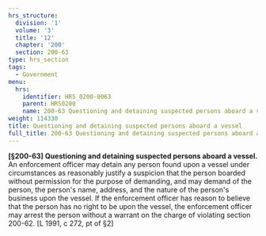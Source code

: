 ```yaml
---
hrs_structure:
  division: '1'
  volume: '3'
  title: '12'
  chapter: '200'
  section: 200-63
type: hrs_section
tags:
  - Government
menu:
  hrs:
    identifier: HRS_0200-0063
    parent: HRS0200
    name: 200-63 Questioning and detaining suspected persons aboard a vessel
weight: 114330
title: Questioning and detaining suspected persons aboard a vessel
full_title: 200-63 Questioning and detaining suspected persons aboard a vessel
---
```

**[§200-63] Questioning and detaining suspected persons aboard a vessel.** An enforcement officer may detain any person found upon a vessel under circumstances as reasonably justify a suspicion that the person boarded without permission for the purpose of demanding, and may demand of the person, the person's name, address, and the nature of the person's business upon the vessel. If the enforcement officer has reason to believe that the person has no right to be upon the vessel, the enforcement officer may arrest the person without a warrant on the charge of violating section 200-62\. [L 1991, c 272, pt of §2]